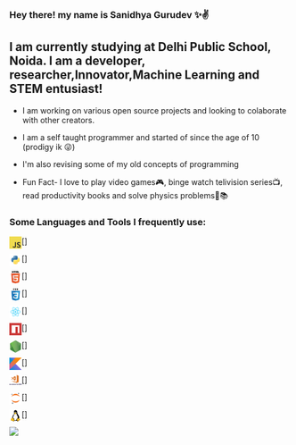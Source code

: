 ### Hey there! my name is Sanidhya Gurudev ✨✌

## I am currently studying at Delhi Public School, Noida. I am a developer, researcher,Innovator,Machine Learning and STEM entusiast!

- I am working on various open source projects and looking to colaborate with other creators.

- I am a self taught programmer and started of since the age of 10 (prodigy ik 😜)
- I'm also revising some of my old concepts of programming
- Fun Fact- I love to play video games🎮, binge watch telivision series📺, read productivity books and solve physics problems🔭📚 

### Some Languages and Tools I frequently use:

[<img align = "left" alt="Javascript" width="22px" src="https://raw.githubusercontent.com/github/explore/80688e429a7d4ef2fca1e82350fe8e3517d3494d/topics/javascript/javascript.png">]

[<img align = "left" alt = "Python" width = "22px" src = "https://raw.githubusercontent.com/github/explore/80688e429a7d4ef2fca1e82350fe8e3517d3494d/topics/python/python.png">]

[<img align = "left" alt = "HTML5" width = "22px" src = "https://raw.githubusercontent.com/github/explore/80688e429a7d4ef2fca1e82350fe8e3517d3494d/topics/html/html.png">]

[<img align = "left" alt = "CSS3" width = "22px" src = "https://raw.githubusercontent.com/github/explore/80688e429a7d4ef2fca1e82350fe8e3517d3494d/topics/css/css.png">]

[<img align = "left" alt = "React" width = "22px"  src = "https://raw.githubusercontent.com/github/explore/80688e429a7d4ef2fca1e82350fe8e3517d3494d/topics/react/react.png">]

[<img align ="left" alt="NPM.js" width="22px" src = "https://raw.githubusercontent.com/github/explore/80688e429a7d4ef2fca1e82350fe8e3517d3494d/topics/npm/npm.png">]

[<img align ="left" alt = "Node.js" width = "22px" src = "https://raw.githubusercontent.com/github/explore/80688e429a7d4ef2fca1e82350fe8e3517d3494d/topics/nodejs/nodejs.png">]

[<img align = "left" alt = "Kotlin" width="22px" src = "https://raw.githubusercontent.com/github/explore/80688e429a7d4ef2fca1e82350fe8e3517d3494d/topics/kotlin/kotlin.png">]

[<img align = "left" alt = "Visual Studio Code" width="22px" src = "https://raw.githubusercontent.com/viatsko/awesome-vscode/master/awesome-vscode-logo.png">]

[<img align = "left" alt = "Jupyter Notebook" width="22px" src = "https://raw.githubusercontent.com/github/explore/80688e429a7d4ef2fca1e82350fe8e3517d3494d/topics/jupyter-notebook/jupyter-notebook.png">]

[<img align = "left" alt = "linux" width="22px" src = "https://raw.githubusercontent.com/github/explore/80688e429a7d4ef2fca1e82350fe8e3517d3494d/topics/linux/linux.png" >]

<img src = "https://github-readme-stats.vercel.app/api?username=sanidhyagurudev&&show_icons=true&title_color=ffffff&icon_color=bb2acf&text_color=daf7dc&bg_color=151515">
